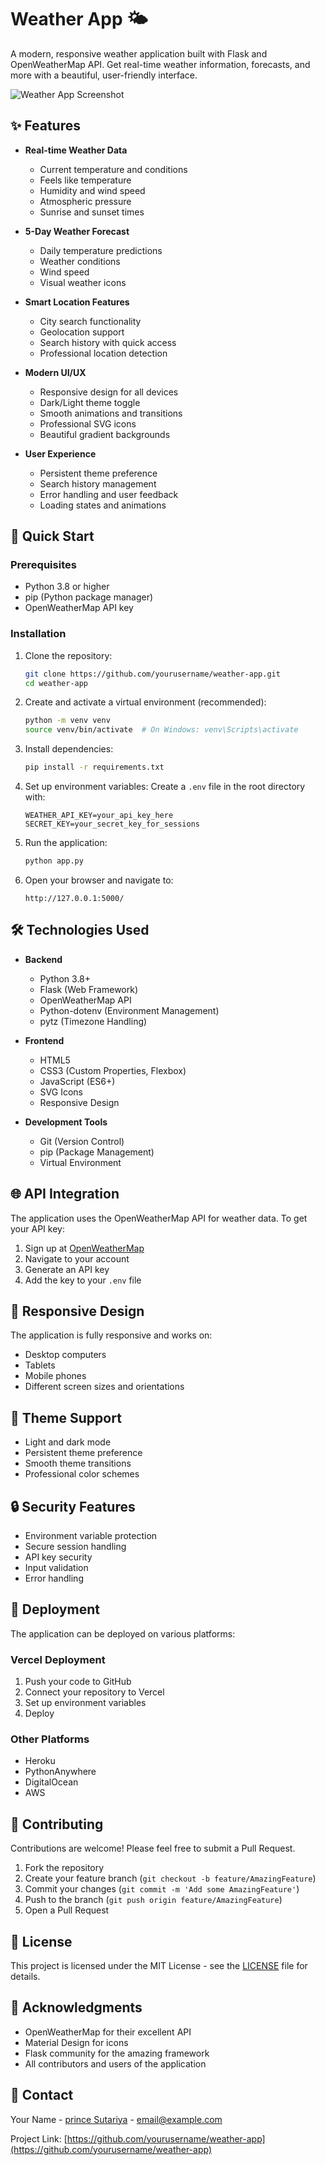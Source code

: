 # Weather App 🌤️

A modern, responsive weather application built with Flask and OpenWeatherMap API. Get real-time weather information, forecasts, and more with a beautiful, user-friendly interface.

![Weather App Screenshot](screenshots/weather-app.png)

## ✨ Features

- **Real-time Weather Data**

  - Current temperature and conditions
  - Feels like temperature
  - Humidity and wind speed
  - Atmospheric pressure
  - Sunrise and sunset times

- **5-Day Weather Forecast**

  - Daily temperature predictions
  - Weather conditions
  - Wind speed
  - Visual weather icons

- **Smart Location Features**

  - City search functionality
  - Geolocation support
  - Search history with quick access
  - Professional location detection

- **Modern UI/UX**

  - Responsive design for all devices
  - Dark/Light theme toggle
  - Smooth animations and transitions
  - Professional SVG icons
  - Beautiful gradient backgrounds

- **User Experience**
  - Persistent theme preference
  - Search history management
  - Error handling and user feedback
  - Loading states and animations

## 🚀 Quick Start

### Prerequisites

- Python 3.8 or higher
- pip (Python package manager)
- OpenWeatherMap API key

### Installation

1. Clone the repository:

   ```bash
   git clone https://github.com/yourusername/weather-app.git
   cd weather-app
   ```

2. Create and activate a virtual environment (recommended):

   ```bash
   python -m venv venv
   source venv/bin/activate  # On Windows: venv\Scripts\activate
   ```

3. Install dependencies:

   ```bash
   pip install -r requirements.txt
   ```

4. Set up environment variables:
   Create a `.env` file in the root directory with:

   ```
   WEATHER_API_KEY=your_api_key_here
   SECRET_KEY=your_secret_key_for_sessions
   ```

5. Run the application:

   ```bash
   python app.py
   ```

6. Open your browser and navigate to:
   ```
   http://127.0.0.1:5000/
   ```

## 🛠️ Technologies Used

- **Backend**

  - Python 3.8+
  - Flask (Web Framework)
  - OpenWeatherMap API
  - Python-dotenv (Environment Management)
  - pytz (Timezone Handling)

- **Frontend**

  - HTML5
  - CSS3 (Custom Properties, Flexbox)
  - JavaScript (ES6+)
  - SVG Icons
  - Responsive Design

- **Development Tools**
  - Git (Version Control)
  - pip (Package Management)
  - Virtual Environment

## 🌐 API Integration

The application uses the OpenWeatherMap API for weather data. To get your API key:

1. Sign up at [OpenWeatherMap](https://openweathermap.org/)
2. Navigate to your account
3. Generate an API key
4. Add the key to your `.env` file

## 📱 Responsive Design

The application is fully responsive and works on:

- Desktop computers
- Tablets
- Mobile phones
- Different screen sizes and orientations

## 🎨 Theme Support

- Light and dark mode
- Persistent theme preference
- Smooth theme transitions
- Professional color schemes

## 🔒 Security Features

- Environment variable protection
- Secure session handling
- API key security
- Input validation
- Error handling

## 🚀 Deployment

The application can be deployed on various platforms:

### Vercel Deployment

1. Push your code to GitHub
2. Connect your repository to Vercel
3. Set up environment variables
4. Deploy

### Other Platforms

- Heroku
- PythonAnywhere
- DigitalOcean
- AWS

## 🤝 Contributing

Contributions are welcome! Please feel free to submit a Pull Request.

1. Fork the repository
2. Create your feature branch (`git checkout -b feature/AmazingFeature`)
3. Commit your changes (`git commit -m 'Add some AmazingFeature'`)
4. Push to the branch (`git push origin feature/AmazingFeature`)
5. Open a Pull Request

## 📝 License

This project is licensed under the MIT License - see the [LICENSE](LICENSE) file for details.

## 🙏 Acknowledgments

- OpenWeatherMap for their excellent API
- Material Design for icons
- Flask community for the amazing framework
- All contributors and users of the application

## 📧 Contact

Your Name - [prince Sutariya](https://twitter.com/yourtwitter) - email@example.com

Project Link: [https://github.com/yourusername/weather-app](https://github.com/yourusername/weather-app)
